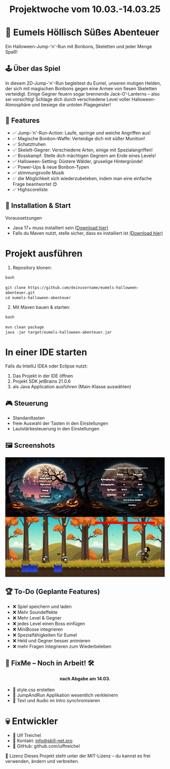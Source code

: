# <p align="center">Projektwoche vom 10.03.-14.03.25</p>

# 🎃 Eumels Höllisch Süßes Abenteuer
Ein Halloween-Jump-'n'-Run mit Bonbons, Skeletten und jeder Menge Spaß!

## 🕹️ Über das Spiel
In diesem 2D-Jump-'n'-Run begleitest du Eumel, unseren mutigen Helden, der sich mit magischen Bonbons gegen eine Armee von fiesen Skeletten verteidigt. Einige Gegner feuern sogar brennende Jack-O’-Lanterns – also sei vorsichtig! Schlage dich durch verschiedene Level voller Halloween-Atmosphäre und besiege die untoten Plagegeister!

## 🎯 Features
- ✅ Jump-'n'-Run-Action: Laufe, springe und weiche Angriffen aus!
- ✅ Magische Bonbon-Waffe: Verteidige dich mit süßer Munition!
- ✅ Schatztruhen
- ✅ Skelett-Gegner: Verschiedene Arten, einige mit Spezialangriffen!
- ✅ Bosskampf: Stelle dich mächtigen Gegnern am Ende eines Levels!
- ✅ Halloween-Setting: Düstere Wälder, gruselige Hintergründe!
- ✅ Power-Ups & neue Bonbon-Typen
- ✅ stimmungsvolle Musik
- ✅ die Möglichkeit sich wiederzubeleben, indem man eine einfache Frage beantwortet 😊
- ✅ Highscoreliste

## 🚀 Installation & Start
Voraussetzungen
- Java 17+ muss installiert sein [(Download hier)](https://adoptium.net/)
- Falls du Maven nutzt, stelle sicher, dass es installiert ist [(Download hier)](https://maven.apache.org/download.cgi)
# Projekt ausführen
1. Repository klonen:
```
bash

git clone https://github.com/deinusername/eumels-halloween-abenteuer.git
cd eumels-halloween-abenteuer
```
2. Mit Maven bauen & starten:
```
bash

mvn clean package
java -jar target/eumels-halloween-abenteuer.jar
```
# In einer IDE starten
Falls du IntelliJ IDEA oder Eclipse nutzt:

1. Das Projekt in der IDE öffnen
2. Projekt SDK jetBrains 21.0.6
3. als Java Application ausführen (Main-Klasse auswählen)

## 🎮 Steuerung
- Standardtasten
- freie Auswahl der Tasten in den Einstellungen
- Lautstärkesteuerung in den Einstellungen

## 🖼️ Screenshots
![Beschreibung des Bildes](src/main/resources/images/screenshots.png)

## 🏆 To-Do (Geplante Features)
 - ❌ Spiel speichern und laden
 - ❌ Mehr Soundeffekte
 - ❌ Mehr Level & Gegner
 - ❌ jedes Level einen Boss einfügen
 - ❌ MiniBosse integrieren
 - ❌ Spezialfähigkeiten für Eumel
 - ❌ Held und Gegner besser animieren
 - ❌ mehr Fragen Integrieren zum Wiederbeleben

## 🚨 FixMe – Noch in Arbeit! 🛠️
#### <p align="center">nach Abgabe am 14.03.</p>
 - 🔧 style.css erstellen
 - 🔧 JumpAndRun Applikation wesentlich verkleinern
 - 🔧 Text und Audio im Intro synchronisieren
 
# 💀 Entwickler
- 👤 Ulf Treichel
- 📧 Kontakt: info@skill-net.pro
- 📌 GitHub: github.com/ulftreichel

📜 Lizenz
Dieses Projekt steht unter der MIT-Lizenz – du kannst es frei verwenden, ändern und verbreiten.
